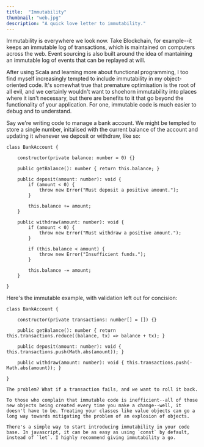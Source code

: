 ```yaml
---
title:  "Immutability"
thumbnail: "web.jpg"
description: "A quick love letter to immutability."
---
```


Immutability is everywhere we look now. Take Blockchain, for example--it keeps an immutable log of transactions, which is maintained on computers across the web. Event sourcing is also built around the idea of mantaining an immutable log of events that can be replayed at will.

After using Scala and learning more about functional programming, I too find myself increasingly tempted to include immutability in my object-oriented code. It's somewhat true that premature optimisation is the root of all evil, and we certainly wouldn't want to shoehorn immutability into places where it isn't necessary, but there are benefits to it that go beyond the functionality of your application. For one, immutable code is much easier to debug and to understand.

Say we're writing code to manage a bank account. We might be tempted to store a single number, initalised with the current balance of the account and updating it whenever we deposit or withdraw, like so:

```
class BankAccount {

    constructor(private balance: number = 0) {}
    
    public getBalance(): number { return this.balance; }

    public deposit(amount: number): void {
        if (amount < 0) {
            throw new Error("Must deposit a positive amount.");
        }

        this.balance += amount;
    }

    public withdraw(amount: number): void {
        if (amount < 0) {
            throw new Error("Must withdraw a positive amount.");
        }

        if (this.balance < amount) {
            throw new Error("Insufficient funds.");
        }

        this.balance -= amount;
    }

}
```

Here's the immutable example, with validation left out for concision:
```
class BankAccount {

    constructor(private transactions: number[] = []) {}

    public getBalance(): number { return this.transactions.reduce((balance, tx) => balance + tx); }

    public deposit(amount: number): void { this.transactions.push(Math.abs(amount)); }

    public withdraw(amount: number): void { this.transactions.push(-Math.abs(amount)); }

}

The problem? What if a transaction fails, and we want to roll it back.

To those who complain that immutable code is inefficient--all of those new objects being created every time you make a change--well, it doesn't have to be. Treating your classes like value objects can go a long way towards mitigating the problem of an explosion of objects.

There's a simple way to start introducing immutability in your code base. In javascript, it can be as easy as using `const` by default, instead of `let`. I highly recommend giving immutability a go.
